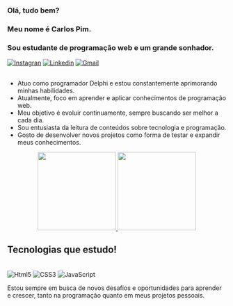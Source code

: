 ### Olá, tudo bem?
### Meu nome é Carlos Pim.
### Sou estudante de programação web e um grande sonhador.

[![Instagran](https://img.shields.io/badge/Instagram-E4405F?style=for-the-badge&logo=instagram&logoColor=white)](https://www.instagram.com/pimcarlos/)
[![Linkedin](https://img.shields.io/badge/LinkedIn-0077B5?style=for-the-badge&logo=linkedin&logoColor=white)](https://www.linkedin.com/in/carlos-pim-3b0a30165/)
[![Gmail](https://img.shields.io/badge/Gmail-D14836?style=for-the-badge&logo=gmail&logoColor=white)](mailto:carlospimsilveira@gmail.com)

##

- Atuo como programador Delphi e estou constantemente aprimorando minhas habilidades.
- Atualmente, foco em aprender e aplicar conhecimentos de programação web.
- Meu objetivo é evoluir continuamente, sempre buscando ser melhor a cada dia.
- Sou entusiasta da leitura de conteúdos sobre tecnologia e programação.
- Gosto de desenvolver novos projetos como forma de testar e expandir meus conhecimentos.

<div align="center">
  <a href="https://github.com/CarlosPimSilveira" target="_blank">
  <img height="180em" src="https://github-readme-stats.vercel.app/api?username=CarlosPimSilveira&show_icons=true&theme=dark&include_all_commits=true&count_private=true"/>
  <img height="180em" src="https://github-readme-stats.vercel.app/api/top-langs/?username=CarlosPimSilveira&layout=compact&langs_count=7&theme=dark"/>
  </a>
</div>

## Tecnologias que estudo!

<div style="display: inline_block"><br/>
    <img align="center" alt="Html5" src="https://img.shields.io/badge/HTML5-E34F26?style=for-the-badge&logo=html5&logoColor=white"/>
    <img align="center" alt="CSS3" src="https://img.shields.io/badge/CSS3-1572B6?style=for-the-badge&logo=css3&logoColor=white"/>  
    <img align="center" alt="JavaScript" src="https://img.shields.io/badge/JavaScript-F7DF1E?style=for-the-badge&logo=javascript&logoColor=black"/>
    <!-- <img align="center" alt="TypeScript" src="https://img.shields.io/badge/TypeScript-007ACC?style=for-the-badge&logo=typescript&logoColor=white"/> -->
    <!-- <img align="center" alt="React" src="https://img.shields.io/badge/React-20232A?style=for-the-badge&logo=react&logoColor=61DAFB"/> -->
    <!-- <img align="center" alt="Node.js" src="https://img.shields.io/badge/Node.js-43853D?style=for-the-badge&logo=node.js&logoColor=white"/>-->
</div>

Estou sempre em busca de novos desafios e oportunidades para aprender e crescer, tanto na programação quanto em meus projetos pessoais.
